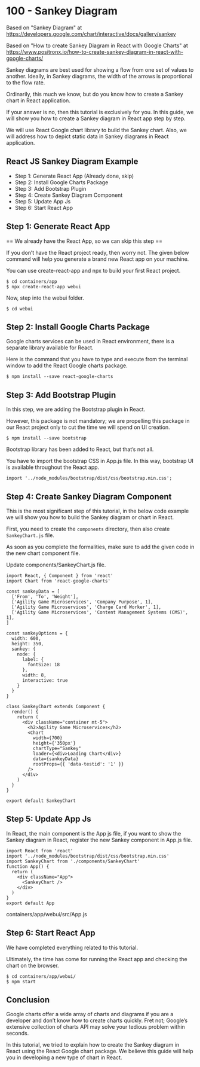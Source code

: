 # 100 - Sankey Diagram

Based on "Sankey Diagram" at https://developers.google.com/chart/interactive/docs/gallery/sankey

Based on "How to create Sankey Diagram in React with Google Charts" at https://www.positronx.io/how-to-create-sankey-diagram-in-react-with-google-charts/

Sankey diagrams are best used for showing a flow from one set of values to another. Ideally, in Sankey diagrams, the width of the arrows is proportional to the flow rate.

Ordinarily, this much we know, but do you know how to create a Sankey chart in React application.

If your answer is no, then this tutorial is exclusively for you. In this guide, we will show you how to create a Sankey diagram in React app step by step.

We will use React Google chart library to build the Sankey chart. Also, we will address how to depict static data in Sankey diagrams in React application.

## React JS Sankey Diagram Example

- Step 1: Generate React App (Already done, skip)
- Step 2: Install Google Charts Package
- Step 3: Add Bootstrap Plugin
- Step 4: Create Sankey Diagram Component
- Step 5: Update App Js
- Step 6: Start React App

## Step 1: Generate React App

== We already have the React App, so we can skip this step ==

If you don’t have the React project ready, then worry not. The given below command will help you generate a brand new React app on your machine.

You can use create-react-app and npx to build your first React project.

```
$ cd containers/app
$ npx create-react-app webui
```

Now, step into the webui folder.

```
$ cd webui
```

## Step 2: Install Google Charts Package

Google charts services can be used in React environment, there is a separate library available for React.

Here is the command that you have to type and execute from the terminal window to add the React Google charts package.

```
$ npm install --save react-google-charts
```

## Step 3: Add Bootstrap Plugin

In this step, we are adding the Bootstrap plugin in React.

However, this package is not mandatory; we are propelling this package in our React project only to cut the time we will spend on UI creation.

```
$ npm install --save bootstrap
```

Bootstrap library has been added to React, but that’s not all.

You have to import the bootstrap CSS in App.js file. In this way, bootstrap UI is available throughout the React app.

```
import '../node_modules/bootstrap/dist/css/bootstrap.min.css';
```

## Step 4: Create Sankey Diagram Component

This is the most significant step of this tutorial, in the below code example we will show you how to build the Sankey diagram or chart in React.

First, you need to create the `components` directory, then also create `SankeyChart.js` file.

As soon as you complete the formalities, make sure to add the given code in the new chart component file.

Update components/SankeyChart.js file.

```
import React, { Component } from 'react'
import Chart from 'react-google-charts'

const sankeyData = [
  ['From', 'To', 'Weight'],
  ['Agility Game Microservices', 'Company Purpose', 1],
  ['Agility Game Microservices', 'Charge Card Worker', 1],
  ['Agility Game Microservices', 'Content Management Systems (CMS)', 1],
]

const sankeyOptions = {
  width: 600,
  height: 350,
  sankey: {
    node: {
      label: {
        fontSize: 18
      },
      width: 8,
      interactive: true
    }
  }
}

class SankeyChart extends Component {
  render() {
    return (
      <div className="container mt-5">
        <h2>Agility Game Microservices</h2>
        <Chart
          width={700}
          height={'350px'}
          chartType="Sankey"
          loader={<div>Loading Chart</div>}
          data={sankeyData}
          rootProps={{ 'data-testid': '1' }}
        />
      </div>
    )
  }
}

export default SankeyChart
```

## Step 5: Update App Js

In React, the main component is the App js file, if you want to show the Sankey diagram in React, register the new Sankey component in App.js file.

```
import React from 'react'
import '../node_modules/bootstrap/dist/css/bootstrap.min.css'
import SankeyChart from './components/SankeyChart'
function App() {
  return (
    <div className="App">
      <SankeyChart />
    </div>
  )
}
export default App
```
containers/app/webui/src/App.js

## Step 6: Start React App

We have completed everything related to this tutorial.

Ultimately, the time has come for running the React app and checking the chart on the browser.

```
$ cd containers/app/webui/
$ npm start
```

## Conclusion

Google charts offer a wide array of charts and diagrams if you are a developer and don’t know how to create charts quickly. Fret not; Google’s extensive collection of charts API may solve your tedious problem within seconds.

In this tutorial, we tried to explain how to create the Sankey diagram in React using the React Google chart package. We believe this guide will help you in developing a new type of chart in React.

